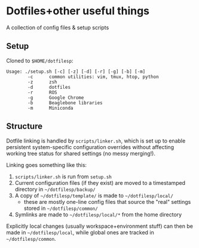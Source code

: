 # Dotfiles+other useful things
A collection of config files & setup scripts

## Setup
Cloned to `$HOME/dotfilesp`:
```
Usage: ./setup.sh [-c] [-z] [-d] [-r] [-g] [-b] [-m]
        -c      common utilities: vim, tmux, htop, python
        -z      zsh
        -d      dotfiles
        -r      ROS
        -g      Google Chrome
        -b      Beaglebone libraries
        -m      Miniconda
```

## Structure
Dotfile linking is handled by `scripts/linker.sh`, which is set up to enable persistent system-specific configuration overrides without affecting working tree status for shared settings (no messy merging!).

Linking goes something like this:

1. `scripts/linker.sh` is run from `setup.sh`
2. Current configuration files (if they exist) are moved to a timestamped directory in `~/dotfilesp/backup/`
3. A copy of `~/dotfilesp/template/` is made to `~/dotfilesp/local/`
    - these are mostly one-line config files that source the "real" settings stored in `~/dotfilesp/common/`
4. Symlinks are made to `~/dotfilesp/local/*` from the home directory

Explicitly local changes (usually workspace+environment stuff) can then be made in `~/dotfilesp/local`, while global ones are tracked in `~/dotfilesp/common`.
